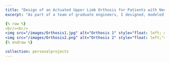 ```yaml
---
title: "Design of an Actuated Upper Limb Orthosis for Patients with Neurodegenerative Diseases"
excerpt: "As part of a team of graduate engineers, I designed, modeled and simulated a 5 DOF arm orthosis to enhance reaching and grasping functionality for patients of early stage ALS and Parkinson's. The project began with an exhaustive literature review of existing orthoses, identifying the present limitations within orthosis design. The modeled orthosis is retractable and can be mounted onto a stationary chair or a wheelchair, and utilizes a series of stepper motors and electromyography sensors along the arm to optimally move the hand towards the desired location. This motion study was broken into two aspects - a forward extension of the arm and a lateral abduction of the arm. This study also included the novel implementation of a robust control scheme to account for random forearm tremors, a common symptom of Parkinson's disease. Initial simulation through MATLAB found that the control law moved the hand to the desired end-position with a success rate of 93%. Currently, I am working on building a physical orthosis and optimizing the control scheme. You can find our paper [here](https://drive.google.com/file/d/1y2iXPAbh_z0ur2Z_zuajwKDDpbqvQKuf/view?usp=drive_link)."

{% raw %}
<br/><br/>
<img src="/images/Orthosis1.jpg" alt="Orthosis 1" style="float: left; margin-right: 10px;">
<img src="/images/Orthosis2.png" alt="Orthosis 2" style="float: left;">
{% endraw %}

collection: personalprojects
---
```



